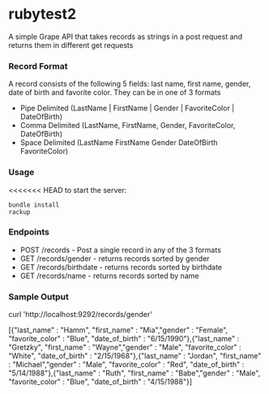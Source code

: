 rubytest2
=========

A simple Grape API that takes records as strings in a post request and returns them in different get requests

### Record Format

A record consists of the following 5 fields: last name, first name, gender, date of birth and favorite color. They can be in one of 3 formats

- Pipe Delimited (LastName | FirstName | Gender | FavoriteColor | DateOfBirth)
- Comma Delimited (LastName, FirstName, Gender, FavoriteColor, DateOfBirth)
- Space Delimited (LastName FirstName Gender DateOfBirth FavoriteColor)

### Usage

<<<<<<< HEAD
to start the server:

    bundle install  
    rackup
     
### Endpoints

- POST /records - Post a single record in any of the 3 formats
- GET /records/gender - returns records sorted by gender
- GET /records/birthdate - returns records sorted by birthdate
- GET /records/name - returns records sorted by name

### Sample Output

curl 'http://localhost:9292/records/gender'

[{"last_name" : "Hamm", "first_name" : "Mia","gender" : "Female", "favorite_color" : "Blue", "date_of_birth" : "6/15/1990"},{"last_name" : "Gretzky", "first_name" : "Wayne","gender" : "Male", "favorite_color" : "White", "date_of_birth" : "2/15/1968"},{"last_name" : "Jordan", "first_name" : "Michael","gender" : "Male", "favorite_color" : "Red", "date_of_birth" : "5/14/1988"},{"last_name" : "Ruth", "first_name" : "Babe","gender" : "Male", "favorite_color" : "Blue", "date_of_birth" : "4/15/1988"}]
